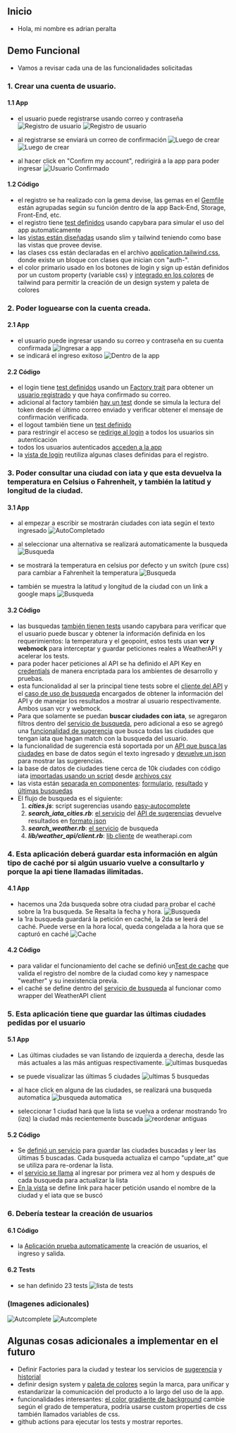 ## Inicio
- Hola, mi nombre es adrian peralta

## Demo Funcional
- Vamos a revisar cada una  de las funcionalidades solicitadas
### 1. Crear una cuenta de usuario.
#### 1.1 App
- el usuario puede registrarse usando correo y contraseña
![Registro de usuario](img/1-register.png "User register")
![Registro de usuario](img/1-register_2.png "User register")

- al registrarse se enviará un correo de confirmación
![Luego de crear](img/2-post_register.png "After Register")
![Luego de crear](img/3-confirmation_email.png "After Register")
- al hacer click en "Confirm my account", redirigirá a la app para poder ingresar
![Usuario Confirmado](img/4-confirmed_user.png "confirmed")

#### 1.2 Código
- el registro se ha realizado con la gema devise, las gemas en el [Gemfile](https://github.com/adnrbp/weather-app/blob/main/Gemfile) están agrupadas según su función dentro de la app Back-End, Storage, Front-End, etc.
- el registro tiene [test definidos](https://github.com/adnrbp/weather-app/blob/main/spec/features/auth/sign_up_spec.rb) usando capybara para simular el uso del app automaticamente
- las [vistas están diseñadas](https://github.com/adnrbp/weather-app/blob/main/app/views/devise/registrations/new.html.slim) usando slim y tailwind teniendo como base las vistas que provee devise.
- las clases css están declaradas en el archivo [application.tailwind.css](https://github.com/adnrbp/weather-app/blob/main/app/assets/stylesheets/application.tailwind.css), donde existe un bloque con clases que inician con "auth-".
- el color primario usado en los botones de login y sign up están definidos por un custom property (variable css) y [integrado en los colores](https://github.com/adnrbp/weather-app/blob/main/config/tailwind.config.js) de tailwind para permitir la creación de un design system y paleta de colores

### 2. Poder loguearse con la cuenta creada.
#### 2.1 App
- el usuario puede ingresar usando su correo y contraseña en su cuenta confirmada
![Ingresar a app](img/5-login.png "login")
- se indicará el ingreso exitoso
![Dentro de la app](img/6-logged_in.png "logged")

#### 2.2 Código
- el login tiene [test definidos](https://github.com/adnrbp/weather-app/blob/main/spec/features/auth/sign_in_spec.rb) usando un [Factory trait](https://github.com/adnrbp/weather-app/blob/main/spec/factories/users.rb#L7) para obtener un [usuario registrado](https://github.com/adnrbp/weather-app/blob/main/spec/features/auth/sign_in_spec.rb#L12) y que haya confirmado su correo.
- adicional al factory también [hay un test](https://github.com/adnrbp/weather-app/blob/main/spec/features/auth/sign_in_spec.rb#L17) donde se simula la lectura del token desde el último correo enviado y verificar obtener el mensaje de confirmación verificada.
- el logout también tiene un [test definido](https://github.com/adnrbp/weather-app/blob/main/spec/features/auth/sign_out_spec.rb#L3)
- para restringir el acceso se [redirige al login](https://github.com/adnrbp/weather-app/blob/main/config/routes.rb#L10) a todos los usuarios sin autenticación
- todos los usuarios autenticados [acceden a la app](https://github.com/adnrbp/weather-app/blob/main/config/routes.rb#L5)
- la [vista de login](https://github.com/adnrbp/weather-app/blob/main/app/views/devise/sessions/new.html.slim) reutiliza algunas clases definidas para el registro.


### 3. Poder consultar una ciudad con iata y que esta devuelva la temperatura en Celsius o Fahrenheit, y también la latitud y longitud de la ciudad.
#### 3.1 App
- al empezar a escribir se mostrarán ciudades con iata según el texto ingresado
![AutoCompletado](img/7-search_city_iata.png "autocomplete")


- al seleccionar una alternativa se realizará automaticamente la busqueda
![Busqueda](img/8-search_done.png "search done")

- se mostrará la temperatura en celsius por defecto y un switch (pure css) para cambiar a Fahrenheit la temperatura
![Busqueda](img/9-fahren.png "search done")
- también se muestra la latitud y longitud de la ciudad con un link a google maps
![Busqueda](img/9-search_location-link.png "location-link")


#### 3.2 Código
- las busquedas [también tienen tests](https://github.com/adnrbp/weather-app/blob/main/spec/features/home/search_weather_spec.rb) usando capybara para verificar que el usuario puede buscar y obtener la información definida en los requerimientos: la temperatura y el geopoint, estos tests usan **vcr y webmock** para interceptar y guardar peticiones reales a WeatherAPI y acelerar los tests.
- para poder hacer peticiones al API se ha definido el API Key en [credentials](https://github.com/adnrbp/weather-app/tree/main/config/credentials) de manera encriptada para los ambientes de desarrollo y pruebas.
- esta funcionalidad al ser la principal tiene tests sobre el [cliente del API](https://github.com/adnrbp/weather-app/blob/main/spec/lib/weather_api_spec.rb) y el [caso de uso de busqueda](https://github.com/adnrbp/weather-app/blob/main/spec/services/search_weather_service_spec.rb) encargados de obtener la información del API y de manejar los resultados a mostrar al usuario respectivamente. Ambos usan vcr y webmock.
- Para que solamente se puedan **buscar ciudades con iata**, se agregaron filtros dentro del [servicio de busqueda](https://github.com/adnrbp/weather-app/blob/main/app/services/search_weather.rb#L34), pero adicional a eso se agregó una [funcionalidad de sugerencia](https://github.com/adnrbp/weather-app/blob/main/app/javascript/packs/cities.js) que busca todas las ciudades que tengan iata que hagan match con la busqueda del usuario. 
- la funcionalidad de sugerencia está soportada por un [API que busca las ciudades](https://github.com/adnrbp/weather-app/blob/main/app/controllers/cities_controller.rb) en base de datos según el texto ingresado y [devuelve un json](https://github.com/adnrbp/weather-app/blob/main/app/views/cities/search.json.jbuilder) para mostrar las sugerencias.
- la base de datos de ciudades tiene cerca de 10k ciudades con código iata [importadas usando un script](https://github.com/adnrbp/weather-app/blob/main/lib/tasks/import_csv.rake) desde [archivos csv](https://github.com/adnrbp/weather-app/blob/main/lib/tasks/iata_full_p1.csv)
- las vista están [separada en componentes](https://github.com/adnrbp/weather-app/blob/main/app/views/home/index.html.slim): [formulario](https://github.com/adnrbp/weather-app/blob/main/app/views/home/_search_form.html.slim), [resultado](https://github.com/adnrbp/weather-app/blob/main/app/views/home/_search_result.html.slim) y [últimas busquedas](https://github.com/adnrbp/weather-app/blob/main/app/views/home/_search_latests.html.slim)
- El flujo de busqueda es el siguiente:
  1. **_cities.js_**: script sugerencias usando [easy-autocomplete](https://github.com/adnrbp/weather-app/blob/main/app/javascript/packs/cities.js)
  2. **_search_iata_cities.rb_**: [el servicio](https://github.com/adnrbp/weather-app/blob/main/app/services/search_iata_cities.rb) del [API de sugerencias](https://github.com/adnrbp/weather-app/blob/main/app/controllers/cities_controller.rb) devuelve resultados en [formato json](https://github.com/adnrbp/weather-app/blob/main/app/views/cities/search.json.jbuilder)
  3. **_search_weather.rb_**: [el servicio](https://github.com/adnrbp/weather-app/blob/main/app/services/search_weather.rb) de busqueda
  4. **_lib/weather_api/client.rb_**: [lib cliente](https://github.com/adnrbp/weather-app/blob/main/lib/weather_api/client.rb) de weatherapi.com

### 4. Esta aplicación deberá guardar esta información en algún tipo de caché por si algún usuario vuelve a consultarlo y porque la api tiene llamadas ilimitadas.
#### 4.1 App
- hacemos una 2da busqueda sobre otra ciudad para probar el caché sobre la 1ra busqueda. Se Resalta la fecha y hora.
![Busqueda](img/11-2da_busqueda.png "location-link")
- la 1ra busqueda guardará la petición en caché, la 2da se leerá del caché. Puede verse en la hora local, queda congelada a la hora que se capturó en caché
![Cache](img/10-cache.png "save req to cache")

#### 4.2 Código

- para validar el funcionamiento del cache se definió un[Test de cache](https://github.com/adnrbp/weather-app/blob/main/spec/services/search_weather_service_spec.rb#L69) que valida el registro del nombre de la ciudad como key y namespace "weather" y su inexistencia previa.
- el caché se define dentro del [servicio de busqueda](https://github.com/adnrbp/weather-app/blob/main/app/services/search_weather.rb#L45) al funcionar como wrapper del WeatherAPI client

### 5. Esta aplicación tiene que guardar las últimas ciudades pedidas por el usuario
#### 5.1 App
- Las últimas ciudades se van listando de izquierda a derecha, desde las más actuales a las más antiguas respectivamente.
![ultimas busquedas](img/12-last_searches.png "last searches")

- se puede visualizar las últimas 5 ciudades
![ultimas 5 busquedas](img/13-last5.png "last 5 searches")

- al hace click en alguna de las ciudades, se realizará una busqueda automatica
![busqueda automatica](img/14-auto_search.png "automatic search")
- seleccionar 1 ciudad hará que la lista se vuelva a ordenar mostrando 1ro (izq) la ciudad más recientemente buscada
![reordenar antiguas](img/15-reorder-list.png "re-order")

#### 5.2 Código
- Se [definió un servicio](https://github.com/adnrbp/weather-app/blob/main/app/services/search_history.rb) para guardar las ciudades buscadas y leer las últimas 5 buscadas. Cada busqueda actualiza el campo "update_at" que se utiliza para re-ordenar la lista.
- el [servicio se llama](https://github.com/adnrbp/weather-app/blob/main/app/controllers/home_controller.rb#L6) al ingresar por primera vez al hom y después de cada busqueda para actualizar la lista
- [En la vista](https://github.com/adnrbp/weather-app/blob/main/app/views/home/_search_latests.html.slim) se define link para hacer petición usando el nombre de la ciudad y el iata que se buscó

### 6. Debería testear la creación de usuarios
#### 6.1 Código
- la [Aplicación prueba automaticamente](https://github.com/adnrbp/weather-app/tree/main/spec/features/auth) la creación de usuarios, el ingreso y salida.
#### 6.2 Tests
- se han definido 23 tests
![lista de tests](img/16-tests.png "tests")

### (Imagenes adicionales)
![Autcomplete](img/17-search_auto-complete.png "auto-complete")
![Autcomplete](img/17-search_auto-complete2.png "auto-complete")

## Algunas cosas adicionales a implementar en el futuro
- Definir Factories para la ciudad y testear los servicios de [sugerencia](https://github.com/adnrbp/weather-app/blob/main/app/services/search_iata_cities.rb) y [historial](https://github.com/adnrbp/weather-app/blob/main/app/services/search_history.rb)
- definir design system y [paleta de colores](https://github.com/adnrbp/weather-app/blob/main/config/tailwind.config.js#L10) según la marca, para unificar y estandarizar la comunicación del producto a lo largo del uso de la app.
- funcionalidades interesantes: [el color gradiente de background](https://github.com/adnrbp/weather-app/blob/main/app/assets/stylesheets/application.tailwind.css#L151) cambie según el grado de temperatura, podría usarse custom properties de css también llamados variables de css.
- github actions para ejecutar los tests y mostrar reportes.